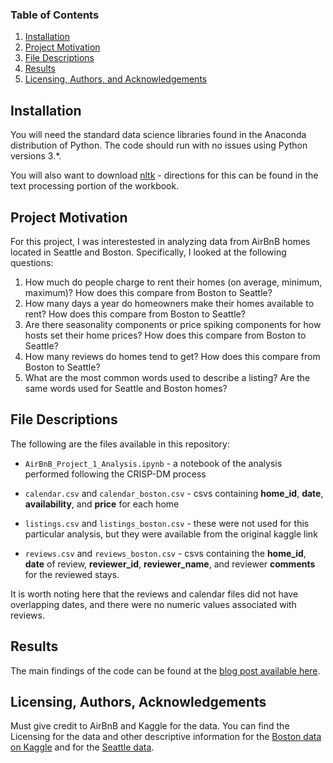 
### Table of Contents

1. [Installation](#installation)
2. [Project Motivation](#motivation)
3. [File Descriptions](#files)
4. [Results](#results)
5. [Licensing, Authors, and Acknowledgements](#licensing)

## Installation <a name="installation"></a>

You will need the standard data science libraries found in the Anaconda distribution of Python.  The code should run with no issues using Python versions 3.*.  

You will also want to download [nltk](https://www.nltk.org/data.html) - directions for this can be found in the text processing portion of the workbook.

## Project Motivation<a name="motivation"></a>

For this project, I was interestested in analyzing data from AirBnB homes located in Seattle and Boston.  Specifically, I looked at the following questions:

1. How much do people charge to rent their homes (on average, minimum, maximum)? How does this compare from Boston to Seattle?
2. How many days a year do homeowners make their homes available to rent? How does this compare from Boston to Seattle?
3. Are there seasonality components or price spiking components for how hosts set their home prices? How does this compare from Boston to Seattle?
4. How many reviews do homes tend to get? How does this compare from Boston to Seattle?
5. What are the most common words used to describe a listing? Are the same words used for Seattle and Boston homes?


## File Descriptions <a name="files"></a>

The following are the files available in this repository:

* `AirBnB_Project_1_Analysis.ipynb` - a notebook of the analysis performed following the CRISP-DM process

* `calendar.csv` and `calendar_boston.csv` - csvs containing **home_id**, **date**, **availability**, and **price** for each home

* `listings.csv` and `listings_boston.csv` - these were not used for this particular analysis, but they were available from the original kaggle link

* `reviews.csv` and `reviews_boston.csv` - csvs containing the **home_id**, **date** of review, **reviewer_id**, **reviewer_name**, and reviewer **comments** for the reviewed stays.

It is worth noting here that the reviews and calendar files did not have overlapping dates, and there were no numeric values associated with reviews.

## Results<a name="results"></a>

The main findings of the code can be found at the [blog post available here](https://medium.com/@josh_2774/a-comparison-of-airbnb-homes-seattle-vs-boston-cdc0df2cfcd7).

## Licensing, Authors, Acknowledgements<a name="licensing"></a>

Must give credit to AirBnB and Kaggle for the data.  You can find the Licensing for the data and other descriptive information for the [Boston data on Kaggle](https://www.kaggle.com/airbnb/boston) and for the [Seattle data](https://www.kaggle.com/airbnb/seattle).  
